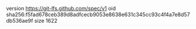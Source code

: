 version https://git-lfs.github.com/spec/v1
oid sha256:f5fad678ceb389d8adfcecb9053e8638e631c345cc93c4f4a7e8d57db536ae9f
size 1622
